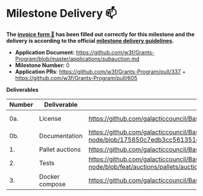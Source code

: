 # Milestone Delivery :mailbox:

**The [invoice form :pencil:](https://docs.google.com/forms/d/e/1FAIpQLSfmNYaoCgrxyhzgoKQ0ynQvnNRoTmgApz9NrMp-hd8mhIiO0A/viewform) has been filled out correctly for this milestone and the delivery is according to the official [milestone delivery guidelines](https://github.com/w3f/Grants-Program/blob/master/docs/milestone-deliverables-guidelines.md).**

- **Application Document:** https://github.com/w3f/Grants-Program/blob/master/applications/subauction.md
- **Milestone Number:** 0
- **Application PRs**: https://github.com/w3f/Grants-Program/pull/337 + https://github.com/w3f/Grants-Program/pull/605

**Deliverables**

| Number | Deliverable     | Link                                                                                                                           | Notes      |
| ------ | --------------- | ------------------------------------------------------------------------------------------------------------------------------ | ---------- |
| 0a.    | License         | https://github.com/galacticcouncil/Basilisk-node/blob/feat/auctions/LICENSE                                                    | Apache 2.0 |
| 0b.    | Documentation   | https://github.com/galacticcouncil/Basilisk-node/blob/175850c7edb3cc561351e9f68255c89cadf09634/pallets/auctions/src/lib.rs#L21 | inline     |
| 1.     | Pallet auctions | https://github.com/galacticcouncil/Basilisk-node/tree/feat/auctions                                                            |            |
| 2.     | Tests           | https://github.com/galacticcouncil/Basilisk-node/blob/feat/auctions/pallets/auctions/src/tests.rs                              |            |
| 3.     | Docker compose  | https://github.com/galacticcouncil/Basilisk-node/blob/master/docker-compose.yml                                                |
